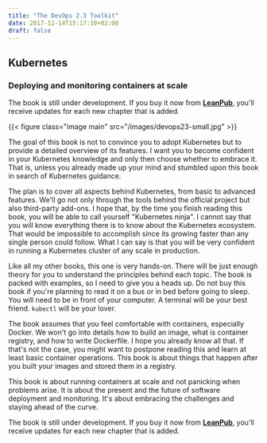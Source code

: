 ```yaml
---
title: "The DevOps 2.3 Toolkit"
date: 2017-12-14T15:17:10+02:00
draft: false
---
```


## Kubernetes

### Deploying and monitoring containers at scale

The book is still under development. If you buy it now from **[LeanPub](https://leanpub.com/the-devops-2-"-toolkit)**, you'll receive updates for each new chapter that is added.

{{< figure class="image main" src="/images/devops23-small.jpg" >}}

The goal of this book is not to convince you to adopt Kubernetes but to provide a detailed overview of its features. I want you to become confident in your Kubernetes knowledge and only then choose whether to embrace it. That is, unless you already made up your mind and stumbled upon this book in search of Kubernetes guidance.

The plan is to cover all aspects behind Kubernetes, from basic to advanced features. We'll go not only through the tools behind the official project but also third-party add-ons. I hope that, by the time you finish reading this book, you will be able to call yourself "Kubernetes ninja". I cannot say that you will know everything there is to know about the Kubernetes ecosystem. That would be impossible to accomplish since its growing faster than any single person could follow. What I can say is that you will be very confident in running a Kubernetes cluster of any scale in production.

Like all my other books, this one is very hands-on. There will be just enough theory for you to understand the principles behind each topic. The book is packed with examples, so I need to give you a heads up. Do not buy this book if you're planning to read it on a bus or in bed before going to sleep. You will need to be in front of your computer. A terminal will be your best friend. `kubectl` will be your lover.

The book assumes that you feel comfortable with containers, especially Docker. We won't go into details how to build an image, what is container registry, and how to write Dockerfile. I hope you already know all that. If that's not the case, you might want to postpone reading this and learn at least basic container operations. This book is about things that happen after you built your images and stored them in a registry.

This book is about running containers at scale and not panicking when problems arise. It is about the present and the future of software deployment and monitoring. It's about embracing the challenges and staying ahead of the curve.

The book is still under development. If you buy it now from **[LeanPub](https://leanpub.com/the-devops-2-"-toolkit)**, you'll receive updates for each new chapter that is added.
